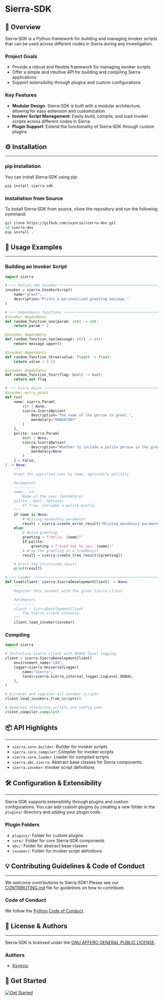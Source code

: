 # Sierra‑SDK


🚀 **Overview**
---------------

Sierra‑SDK is a Python framework for building and managing invoker scripts that can be used across different nodes in Sierra during any investigation.

### Project Goals

*   Provide a robust and flexible framework for managing invoker scripts
*   Offer a simple and intuitive API for building and compiling Sierra applications
*   Support extensibility through plugins and custom configurations

### Key Features

*   **Modular Design**: Sierra‑SDK is built with a modular architecture, allowing for easy extension and customization
*   **Invoker Script Management**: Easily build, compile, and load invoker scripts across different nodes in Sierra
*   **Plugin Support**: Extend the functionality of Sierra‑SDK through custom plugins

## ⚙️ Installation
-----------------

### pip Installation

You can install Sierra‑SDK using pip:
```bash
pip install sierra-sdk
```
### Installation from Source

To install Sierra‑SDK from source, clone the repository and run the following command:
```bash
git clone https://github.com/xsyncio/sierra-dev.git
cd sierra-dev
pip install .
```
## 🔧 Usage Examples
-------------------

### Building an Invoker Script
```python
import sierra

# ─── Define the Invoker ────────────────────────────────────────────────────────
invoker = sierra.InvokerScript(
    name="greet",
    description="Prints a personalized greeting message."
)

# ─── Dependency functions ──────────────────────────────────────────────────────
@invoker.dependancy
def random_function_one(param: int) -> int:
    return param * 2

@invoker.dependancy
def random_function_two(message: str) -> str:
    return message.upper()

@invoker.dependancy
def random_function_three(value: float) -> float:
    return value / 3.14

@invoker.dependancy
def random_function_four(flag: bool) -> bool:
    return not flag

# ─── Entry point ───────────────────────────────────────────────────────────────
@invoker.entry_point
def run(
    name: sierra.Param[
        str | None,
        sierra.SierraOption(
            description="The name of the person to greet.",
            mandatory="MANDATORY"
        )
    ],
    polite: sierra.Param[
        bool | None,
        sierra.SierraOption(
            description="Whether to include a polite phrase in the greeting.",
            mandatory=None
        )
    ] = False,
) -> None:
    """
    Greet the specified user by name, optionally politely.

    Parameters
    ----------
    name : str
        Name of the user (mandatory).
    polite : bool, optional
        If True, includes a polite prefix.
    """
    if name is None:
        # Missing mandatory parameter
        result = sierra.create_error_result("Missing mandatory parameter: name")
    else:
        # Build greeting
        greeting = f"Hello, {name}!"
        if polite:
            greeting = f"Good day to you, {name}!"
        # Wrap the greeting in a TreeResult
        result = sierra.create_tree_result([greeting])

    # Print the structured result
    print(result)

# ─── Loader ────────────────────────────────────────────────────────────────────
def load(client: sierra.SierraDevelopmentClient) -> None:
    """
    Register this invoker with the given Sierra client.

    Parameters
    ----------
    client : SierraDevelopmentClient
        The Sierra client instance.
    """
    client.load_invoker(invoker)
```

### Compiling
```python
import sierra

# Initialize Sierra client with DEBUG‑level logging
client = sierra.SierraDevelopmentClient(
    environment_name="idd",
    logger=sierra.UniversalLogger(
        name="Sierra",
        level=sierra.sierra_internal_logger.LogLevel.DEBUG,
    ),
)

# Discover and register all invoker scripts
client.load_invokers_from_scripts()

# Generate standalone scripts and config.yaml
client.compiler.compile()
```

## 📦 API Highlights
-------------------

*   `sierra.core.builder`: Builder for invoker scripts
*   `sierra.core.compiler`: Compiler for invoker scripts
*   `sierra.core.loader`: Loader for compiled scripts
*   `sierra.abc.sierra`: Abstract base classes for Sierra components
*   `sierra.invoker`: Invoker script definitions

## 🛠️ Configuration & Extensibility
------------------------------------

Sierra‑SDK supports extensibility through plugins and custom configurations. You can add custom plugins by creating a new folder in the `plugins/` directory and adding your plugin code.

### Plugin Folders

*   `plugins/`: Folder for custom plugins
*   `core/`: Folder for core Sierra‑SDK components
*   `abc/`: Folder for abstract base classes
*   `invoker/`: Folder for invoker script definitions

## 💡 Contributing Guidelines & Code of Conduct
---------------------------------------------

We welcome contributions to Sierra‑SDK! Please see our [CONTRIBUTING.md](CONTRIBUTING.md) file for guidelines on how to contribute.

### Code of Conduct

We follow the [Python Code of Conduct](https://www.python.org/psf/conduct/).

## 📝 License & Authors
-----------------------

Sierra‑SDK is licensed under the [GNU AFFERO GENERAL PUBLIC LICENSE](LICENSE).

### Authors

*   [Xsyncio](https://github.com/xsyncio)

🌟 **Get Started**
-------------------

[![Get Started](https://img.shields.io/badge/Get%20Started-🚀-green.svg)](https://sierra-sdk.readthedocs.io/en/latest/getting_started.html)